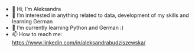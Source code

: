 - 👋 Hi, I’m Aleksandra
- 👀 I’m interested in anything related to data, development of my skills and learning German
- 🌱 I’m currently learning Python and German :)
- 📫 How to reach me: https://www.linkedin.com/in/aleksandrabudziszewska/

<!---
Aleksandra0331/Aleksandra0331 is a ✨ special ✨ repository because its `README.md` (this file) appears on your GitHub profile.
You can click the Preview link to take a look at your changes.
--->
